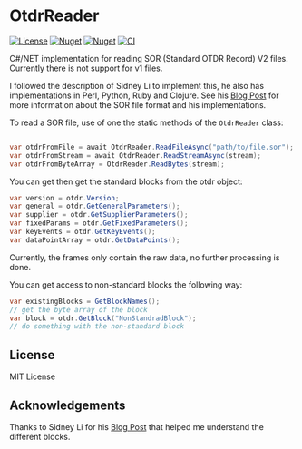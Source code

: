 # OtdrReader

[![License](https://img.shields.io/badge/license-MIT-blue)](https://github.com/claasd/OtdrReader/blob/main/LICENSE)
[![Nuget](https://img.shields.io/nuget/v/CdIts.OtdrReader)](https://www.nuget.org/packages/CdIts.OtdrReader/)
[![Nuget](https://img.shields.io/nuget/vpre/CdIts.OtdrReader)](https://www.nuget.org/packages/CdIts.OtdrReader/)
[![CI](https://github.com/claasd/OtdrReader/actions/workflows/build.yml/badge.svg)](https://github.com/claasd/caffoa.net/actions/workflows/build.yml)


C#/NET implementation for reading SOR (Standard OTDR Record) V2 files. Currently there is not support for v1 files.

I followed the description of Sidney Li to implement this, he also has implementations in Perl, Python, Ruby and Clojure.
See his [Blog Post](https://morethanfootnotes.blogspot.com/2015/07/the-otdr-optical-time-domain.html) for more information about the SOR file format and his implementations.

To read a SOR file, use of one the static methods of the `OtdrReader` class:

```csharp

var otdrFromFile = await OtdrReader.ReadFileAsync("path/to/file.sor");
var otdrFromStream = await OtdrReader.ReadStreamAsync(stream);
var otdrFromByteArray = OtdrReader.ReadBytes(stream);
```

You can get then get the standard blocks from the otdr object:

```csharp
var version = otdr.Version;
var general = otdr.GetGeneralParameters();
var supplier = otdr.GetSupplierParameters();
var fixedParams = otdr.GetFixedParameters();
var keyEvents = otdr.GetKeyEvents();
var dataPointArray = otdr.GetDataPoints();
```
Currently, the frames only contain the raw data, no further processing is done.

You can get access to non-standard blocks the following way:
```csharp
var existingBlocks = GetBlockNames();
// get the byte array of the block
var block = otdr.GetBlock("NonStandradBlock");
// do something with the non-standard block
```

## License
MIT License

## Acknowledgements
Thanks to Sidney Li for his [Blog Post](https://morethanfootnotes.blogspot.com/2015/07/the-otdr-optical-time-domain.html) that helped me understand the different blocks.